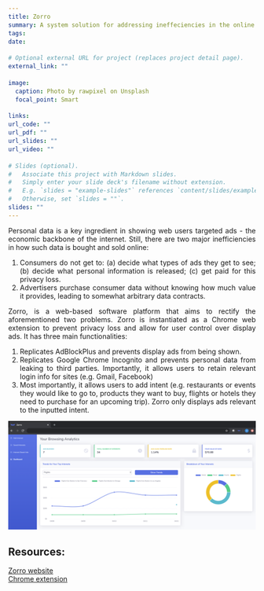 ```yaml
---
title: Zorro
summary: A system solution for addressing ineffeciencies in the online advertisment market
tags:
date: 

# Optional external URL for project (replaces project detail page).
external_link: ""

image:
  caption: Photo by rawpixel on Unsplash
  focal_point: Smart

links:
url_code: ""
url_pdf: ""
url_slides: ""
url_video: ""

# Slides (optional).
#   Associate this project with Markdown slides.
#   Simply enter your slide deck's filename without extension.
#   E.g. `slides = "example-slides"` references `content/slides/example-slides.md`.
#   Otherwise, set `slides = ""`.
slides: ""
---
```


<p>
<div style="text-align: justify"> 
Personal data is a key ingredient in showing web users targeted ads - the economic backbone of the internet. Still, there are two major inefficiencies in how such data is bought and sold online: 
<ol type="1">
  <li>Consumers do not get to: (a) decide what types of ads they get to see; (b) decide what personal information is released; (c) get paid for this privacy loss.</li>
  <li>Advertisers purchase consumer data without knowing how much value it provides, leading to somewhat arbitrary data contracts.</li>
</ol>
</div>
</p>

<p>
<div style="text-align: justify"> 
Zorro, is a web-based software platform that aims to rectify the aforementioned two problems. Zorro is instantiated as a Chrome web extension to prevent privacy loss and allow for user control over display ads. It has three main functionalities:
<ol type="1">
  <li>Replicates AdBlockPlus and prevents display ads from being shown.</li>
  <li>Replicates Google Chrome Incognito and prevents personal data from leaking to third parties. Importantly, it allows users to retain relevant login info for sites (e.g. Gmail, Facebook) </li>
  <li>Most importantly, it allows users to add intent (e.g. restaurants or events they would like to go to, products they want to buy, flights or hotels they need to purchase for an upcoming trip). Zorro only displays ads relevant to the inputted intent.</li>
</ol>
</div>
</p>

![dashboard](dashboard.png)

## Resources: 
[Zorro website](https://zorro-mit.github.io/index.html)
<br>
[Chrome extension](https://chrome.google.com/webstore/detail/zorro-interest-based-ad-b/nohffnloalhahmmfjifahgfjadhjcepi)

